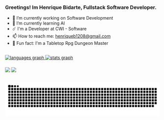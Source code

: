 ### Greetings! Im Henrique Bidarte, Fullstack Software Developer. 

- 🔭 I’m currently working on Software Development
- 🧠 I’m currently learning AI
- ☄️ I'm a Developer at CWI - Software
- 📫 How to reach me: henriqueb1208@gmail.com
- 🎲 Fun fact: I'm a Tabletop Rpg Dungeon Master

##

<div>
  <a href="https://github.com/henrique-bidarte">
  <img src="https://github-readme-stats.vercel.app/api/top-langs?username=henrique-bidarte&locale=en&hide_title=false&layout=compact&card_width=450&langs_count=5&theme=radical&hide_border=false&order=2" height="150" alt="languages graph" />
  <img src="https://github-readme-stats.vercel.app/api?username=henrique-bidarte&hide_title=true&hide_rank=false&show_icons=true&include_all_commits=true&card_width=450&count_private=true&disable_animations=false&theme=radical&locale=en&hide_border=false&rank_icon=github&order=1" height="150" alt="stats graph" />
</div>

###

<div>
  <a href = "https://www.linkedin.com/in/henrique-bidarte-massuquetti" target="_blank"><img src="https://img.shields.io/badge/LinkedIn-0077B5?style=for-the-badge&logo=linkedin&logoColor=white" target="_blank"/></a>
  <a href = "mailto:henriqueb1208@gmail.com"><img src="https://img.shields.io/badge/-Gmail-%23333?style=for-the-badge&logo=gmail&logoColor=white" target="_blank"/></a>
</div>

##

<picture>
  <source
    media="(prefers-color-scheme: dark)"
    srcset="https://raw.githubusercontent.com/platane/snk/output/github-contribution-grid-snake-dark.svg"
  />
  <source
    media="(prefers-color-scheme: light)"
    srcset="https://raw.githubusercontent.com/platane/snk/output/github-contribution-grid-snake.svg"
  />
  <img
    alt="github contribution grid snake animation"
    src="https://raw.githubusercontent.com/platane/snk/output/github-contribution-grid-snake.svg"
  />
</picture>
